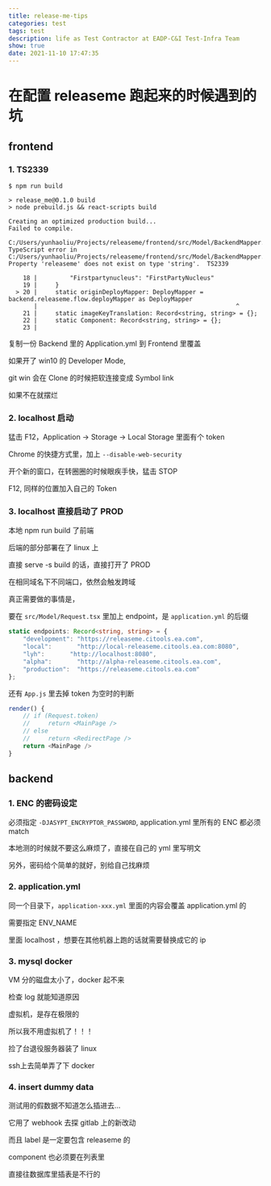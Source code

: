 ```yaml
---
title: release-me-tips
categories: test
tags: test
description: life as Test Contractor at EADP-C&I Test-Infra Team
show: true
date: 2021-11-10 17:47:35
---
```

# 在配置 releaseme 跑起来的时候遇到的坑

## frontend

### 1. TS2339

```
$ npm run build

> release_me@0.1.0 build
> node prebuild.js && react-scripts build

Creating an optimized production build...
Failed to compile.

C:/Users/yunhaoliu/Projects/releaseme/frontend/src/Model/BackendMapper.ts
TypeScript error in C:/Users/yunhaoliu/Projects/releaseme/frontend/src/Model/BackendMapper.ts(20,55):
Property 'releaseme' does not exist on type 'string'.  TS2339

    18 |         "Firstpartynucleus": "FirstPartyNucleus"
    19 |     }
  > 20 |     static originDeployMapper: DeployMapper = backend.releaseme.flow.deployMapper as DeployMapper
       |                                                       ^
    21 |     static imageKeyTranslation: Record<string, string> = {};
    22 |     static Component: Record<string, string> = {};
    23 |
```
复制一份 Backend 里的 Application.yml 到 Frontend 里覆盖

如果开了 win10 的 Developer Mode,

git win 会在 Clone 的时候把软连接变成 Symbol link

如果不在就摆烂

### 2. localhost 启动

猛击 F12，Application -> Storage -> Local Storage 里面有个 token

Chrome 的快捷方式里，加上 `--disable-web-security`

开个新的窗口，在转圈圈的时候眼疾手快，猛击 STOP

F12, 同样的位置加入自己的 Token

### 3. localhost 直接启动了 PROD

本地 npm run build 了前端

后端的部分部署在了 linux 上

直接 serve -s build 的话，直接打开了 PROD

在相同域名下不同端口，依然会触发跨域

真正需要做的事情是，

要在 `src/Model/Request.tsx` 里加上 endpoint，是 `application.yml` 的后缀

```typescript
static endpoints: Record<string, string> = {
    "development": "https://releaseme.citools.ea.com",
    "local":       "http://local-releaseme.citools.ea.com:8080",
    "lyh":       "http://localhost:8080",
    "alpha":       "http://alpha-releaseme.citools.ea.com",
    "production":  "https://releaseme.citools.ea.com"
};
```

还有 `App.js` 里去掉 token 为空时的判断

```typescript 
render() {
    // if (Request.token)
    //     return <MainPage />
    // else
    //     return <RedirectPage />
    return <MainPage />
}
```

## backend

### 1. ENC 的密码设定

必须指定 `-DJASYPT_ENCRYPTOR_PASSWORD`, application.yml 里所有的 ENC 都必须 match

本地测的时候就不要这么麻烦了，直接在自己的 yml 里写明文

另外，密码给个简单的就好，别给自己找麻烦

### 2. application.yml 

同一个目录下，`application-xxx.yml` 里面的内容会覆盖 application.yml 的

需要指定 ENV_NAME

里面 localhost ，想要在其他机器上跑的话就需要替换成它的 ip

### 3. mysql docker

VM 分的磁盘太小了，docker 起不来

检查 log 就能知道原因

虚拟机，是存在极限的

所以我不用虚拟机了！！！

捡了台退役服务器装了 linux

ssh上去简单弄了下 docker

### 4. insert dummy data

测试用的假数据不知道怎么插进去…

它用了 webhook 去探 gitlab 上的新改动

而且 label 是一定要包含 releaseme 的

component 也必须要在列表里

直接往数据库里插表是不行的


